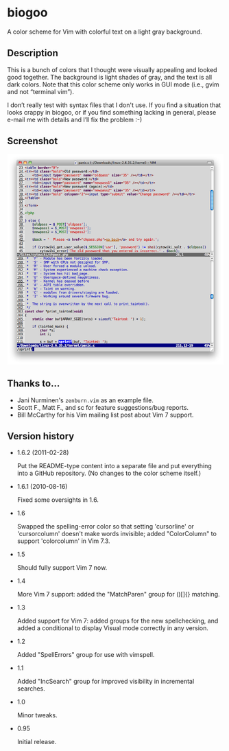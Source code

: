 # biogoo

A color scheme for Vim with colorful text on a light gray background.

## Description

This is a bunch of colors that I thought were visually appealing and looked good together.  The background is light shades of gray, and the text is all dark colors.  Note that this color scheme only works in GUI mode (i.e., gvim and not “terminal vim”).

I don’t really test with syntax files that I don't use.  If you find a situation that looks crappy in biogoo, or if you find something lacking in general, please e-mail me with details and I’ll fix the problem :-)

## Screenshot

![biogoo screenshot](https://github.com/bdesham/biogoo/raw/master/screenshot.png)

## Thanks to…

* Jani Nurminen's `zenburn.vim` as an example file.
* Scott F., Matt F., and sc for feature suggestions/bug reports.
* Bill McCarthy for his Vim mailing list post about Vim 7 support.

## Version history

* 1.6.2 (2011-02-28)

    Put the README-type content into a separate file and put everything into a GitHub repository.  (No changes to the color scheme itself.)
 
* 1.6.1 (2010-08-16)

    Fixed some oversights in 1.6.

* 1.6

    Swapped the spelling-error color so that setting 'cursorline' or 'cursorcolumn' doesn't make words invisible; added "ColorColumn" to support 'colorcolumn' in Vim 7.3.

* 1.5

    Should fully support Vim 7 now.

* 1.4

    More Vim 7 support: added the "MatchParen" group for ()[]{} matching.

* 1.3

    Added support for Vim 7: added groups for the new spellchecking, and added a conditional to display Visual mode correctly in any version.

* 1.2

    Added "SpellErrors" group for use with vimspell.

* 1.1

    Added "IncSearch" group for improved visibility in incremental searches.

* 1.0

    Minor tweaks.

* 0.95

    Initial release.
